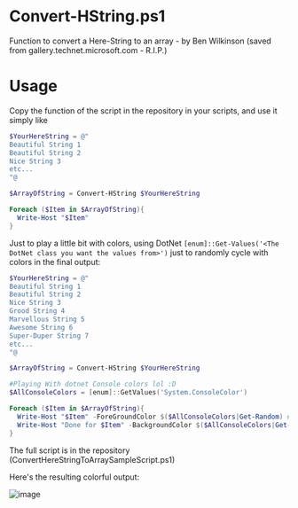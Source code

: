 # Convert-HString.ps1

Function to convert a Here-String to an array - by Ben Wilkinson (saved from gallery.technet.microsoft.com - R.I.P.)

# Usage

Copy the function of the script in the repository in your scripts, and use it simply like

```powershell
$YourHereString = @"
Beautiful String 1
Beautiful String 2
Nice String 3
etc...
"@

$ArrayOfString = Convert-HString $YourHereString

Foreach ($Item in $ArrayOfString){
  Write-Host "$Item"
}
```

Just to play a little bit with colors, using DotNet ```[enum]::Get-Values('<The DotNet class you want the values from>')``` just to randomly cycle with colors in the final output:

```powershell
$YourHereString = @"
Beautiful String 1
Beautiful String 2
Nice String 3
Grood String 4
Marvellous String 5
Awesome String 6
Super-Duper String 7
etc...
"@

$ArrayOfString = Convert-HString $YourHereString

#Playing With dotnet Console colors lol :D
$AllConsoleColors = [enum]::GetValues('System.ConsoleColor')

Foreach ($Item in $ArrayOfString){
  Write-Host "$Item" -ForeGroundColor $($AllConsoleColors|Get-Random) # <-- I just put all console colors in an array $AllConsoleColors, and piped to "Get-Random" to get a random value among colors :-)
  Write-Host "Done for $Item" -BackgroundColor $($AllConsoleColors|Get-Random) # <- Okay I like playing with colors in Powershell hehe 3-)
}
```

The full script is in the repository (ConvertHereStringToArraySampleScript.ps1)

Here's the resulting colorful output:

![image](https://user-images.githubusercontent.com/33433229/126730645-ab8e4b9c-3119-4640-ba29-b43f53e91b87.png)


